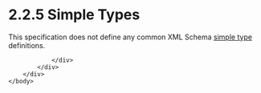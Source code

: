 <html dir="LTR" xmlns:mshelp="http://msdn.microsoft.com/mshelp" xmlns:ddue="http://ddue.schemas.microsoft.com/authoring/2003/5" xmlns:xlink="http://www.w3.org/1999/xlink" xmlns:tool="http://www.microsoft.com/tooltip">
    <head>
        <meta http-equiv="Content-Type" content="text/html; CHARSET=utf-8"></meta>
        <meta name="save" content="history"></meta>
        <title>2.2.5 Simple Types</title>
        <xml>
            <mshelp:toctitle title="2.2.5 Simple Types"></mshelp:toctitle>
            <mshelp:rltitle title="[MS-SSAS]: Simple Types"></mshelp:rltitle>
            <mshelp:keyword index="A" term="63a5ad01-e242-47bd-91e3-3d944f439305"></mshelp:keyword>
            <mshelp:attr name="DCSext.ContentType" value="open specification"></mshelp:attr>
            <mshelp:attr name="AssetID" value="63a5ad01-e242-47bd-91e3-3d944f439305"></mshelp:attr>
            <mshelp:attr name="TopicType" value="kbRef"></mshelp:attr>
            <mshelp:attr name="DCSext.Title" value="[MS-SSAS]: Simple Types" />
        </xml>
    </head>
    <body>
        <div id="header">
            <h1 class="heading">2.2.5 Simple Types</h1>
        </div>
        <div id="mainSection">
            <div id="mainBody">
                <div id="allHistory" class="saveHistory"></div>
                <div id="sectionSection0" class="section" name="collapseableSection">
                    

<p>This specification does not define any common XML Schema <a href="8676f5ce-62d4-4244-a326-634bfed4aba4.md#gt_c379fc5a-ed5c-4bce-b383-8d25539f225a">simple type</a> definitions.</p>


                </div>
            </div>
        </div>
    </body>
</html>